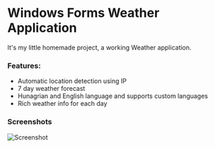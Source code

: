 # Windows Forms Weather Application
It's my little homemade project, a working Weather application.

### Features:
* Automatic location detection using IP
* 7 day weather forecast
* Hunagrian and English language and supports custom languages
* Rich weather info for each day

### Screenshots

![Screenshot](https://image.ibb.co/hvrNNG/weather_app.png)

